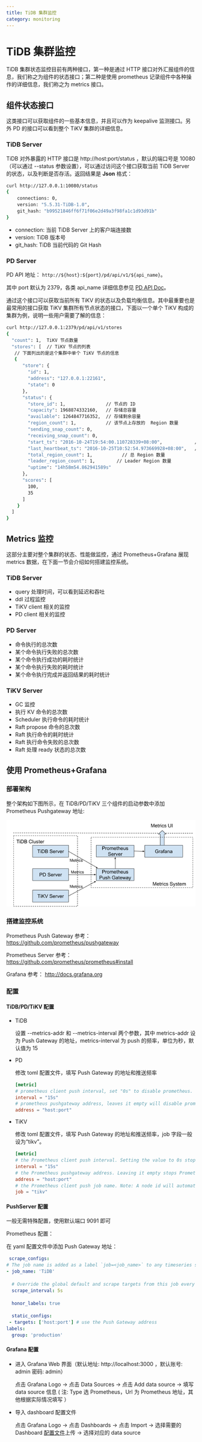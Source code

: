 ```yaml
---
title: TiDB 集群监控
category: monitoring
---
```


# TiDB 集群监控

TiDB 集群状态监控目前有两种接口，第一种是通过 HTTP 接口对外汇报组件的信息，我们称之为组件的状态接口；第二种是使用 prometheus 记录组件中各种操作的详细信息，我们称之为 metrics 接口。

## 组件状态接口

这类接口可以获取组件的一些基本信息，并且可以作为 keepalive 监测接口。另外 PD 的接口可以看到整个 TiKV 集群的详细信息。

### TiDB Server
TiDB 对外暴露的 HTTP 接口是 http://host:port/status ，默认的端口号是 10080 （可以通过 --status 参数设置），可以通过访问这个接口获取当前 TiDB Server 的状态，以及判断是否存活。返回结果是 **Json** 格式：

```bash
curl http://127.0.0.1:10080/status
{
    connections: 0,
    version: "5.5.31-TiDB-1.0",
    git_hash: "b99521846ff6f71f06e2d49a3f98fa1c1d93d91b"
}
```

+ connection: 当前 TiDB Server 上的客户端连接数
+ version: TiDB 版本号
+ git_hash: TiDB 当前代码的 Git Hash

### PD Server
PD API 地址： ``http://${host}:${port}/pd/api/v1/${api_name}``。

其中 port 默认为 2379，各类 api_name 详细信息参见 [PD API Doc](https://cdn.rawgit.com/pingcap/docs/master/op-guide/pd-api-v1.html)。

通过这个接口可以获取当前所有 TiKV 的状态以及负载均衡信息。其中最重要也是最常用的接口获取 TiKV 集群所有节点状态的接口，下面以一个单个 TiKV 构成的集群为例，说明一些用户需要了解的信息：

```bash
curl http://127.0.0.1:2379/pd/api/v1/stores
{
  "count": 1,  TiKV 节点数量
  "stores": [  // TiKV 节点的列表
   // 下面列出的是这个集群中单个 TiKV 节点的信息
   {
      "store": {
        "id": 1,
        "address": "127.0.0.1:22161",
        "state": 0
      },
      "status": {
        "store_id": 1,               // 节点的 ID
        "capacity": 1968874332160,   // 存储总容量
        "available": 1264847716352,  // 存储剩余容量
        "region_count": 1,           // 该节点上存放的  Region 数量
        "sending_snap_count": 0,
        "receiving_snap_count": 0,
        "start_ts": "2016-10-24T19:54:00.110728339+08:00",            // 启动时间
        "last_heartbeat_ts": "2016-10-25T10:52:54.973669928+08:00",   // 最后一次心跳时间
        "total_region_count": 1,           // 总 Region 数量
        "leader_region_count": 1,        // Leader Region 数量
        "uptime": "14h58m54.862941589s"
      },
      "scores": [
        100,
        35
      ]
    }
  ]
}
```

## Metrics 监控
这部分主要对整个集群的状态、性能做监控，通过 Prometheus+Grafana 展现 metrics 数据，在下面一节会介绍如何搭建监控系统。

### TiDB Server
+ query 处理时间，可以看到延迟和吞吐
+ ddl 过程监控
+ TiKV client 相关的监控
+ PD client 相关的监控

### PD Server
+ 命令执行的总次数
+ 某个命令执行失败的总次数
+ 某个命令执行成功的耗时统计
+ 某个命令执行失败的耗时统计
+ 某个命令执行完成并返回结果的耗时统计

### TiKV Server

+ GC 监控
+ 执行 KV 命令的总次数
+ Scheduler 执行命令的耗时统计
+ Raft propose 命令的总次数
+ Raft 执行命令的耗时统计
+ Raft 执行命令失败的总次数
+ Raft 处理 ready 状态的总次数

## 使用 Prometheus+Grafana

### 部署架构

整个架构如下图所示，在 TiDB/PD/TiKV 三个组件的启动参数中添加 Prometheus Pushgateway 地址:

![Deployment Architecture](../media/monitor-architecture.png)

### 搭建监控系统

Prometheus Push Gateway
参考： https://github.com/prometheus/pushgateway

Prometheus Server
参考： https://github.com/prometheus/prometheus#install

Grafana
参考： http://docs.grafana.org

### 配置
#### TiDB/PD/TiKV 配置

+   TiDB

    设置 \-\-metrics-addr 和 \-\-metrics-interval 两个参数，其中 metrics-addr 设为 Push Gateway 的地址，metrics-interval 为 push 的频率，单位为秒，默认值为 15

+   PD

    修改 toml 配置文件，填写 Push Gateway 的地址和推送频率

    ```toml
    [metric]
    # prometheus client push interval, set "0s" to disable prometheus.
    interval = "15s"
    # prometheus pushgateway address, leaves it empty will disable prometheus.
    address = "host:port"
    ```

+   TiKV

    修改 toml 配置文件，填写 Push Gateway 的地址和推送频率，job 字段一般设为“tikv”。

    ```toml
    [metric]
    # the Prometheus client push interval. Setting the value to 0s stops Prometheus client from pushing.
    interval = "15s"
    # the Prometheus pushgateway address. Leaving it empty stops Prometheus client from pushing.
    address = "host:port"
    # the Prometheus client push job name. Note: A node id will automatically append, e.g., "tikv_1".
    job = "tikv"
    ```

#### PushServer 配置

一般无需特殊配置，使用默认端口 9091 即可

Prometheus 配置：

在 yaml 配置文件中添加 Push Gateway 地址：

```yaml
 scrape_configs:
# The job name is added as a label `job=<job_name>` to any timeseries scraped from this config.
- job_name: 'TiDB'

  # Override the global default and scrape targets from this job every 5 seconds.
  scrape_interval: 5s

  honor_labels: true

  static_configs:
 - targets: ['host:port'] # use the Push Gateway address
labels:
  group: 'production'
 ```

#### Grafana 配置

+   进入 Grafana Web 界面（默认地址: http://localhost:3000 ，默认账号: admin 密码: admin）

    点击 Grafana Logo -> 点击 Data Sources -> 点击 Add data source -> 填写 data source 信息 ( 注: Type 选 Prometheus，Url 为 Prometheus 地址，其他根据实际情况填写 ）

+   导入 dashboard 配置文件

    点击 Grafana Logo -> 点击 Dashboards -> 点击 Import -> 选择需要的 Dashboard [配置文件](https://grafana.com/tidb)上传 -> 选择对应的 data source
